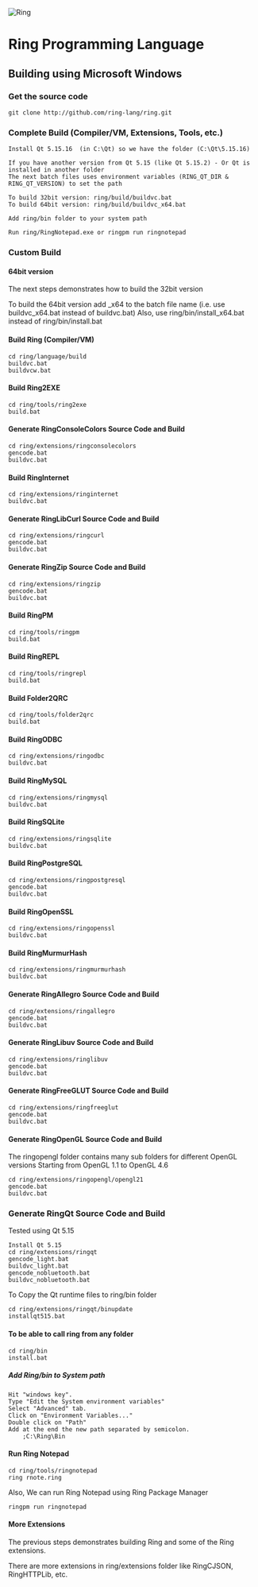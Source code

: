 ![Ring](https://ring-lang.github.io/theringlogo.jpg)

# Ring Programming Language

## Building using Microsoft Windows 

### Get the source code

	git clone http://github.com/ring-lang/ring.git

### Complete Build (Compiler/VM, Extensions, Tools, etc.)

	Install Qt 5.15.16  (in C:\Qt) so we have the folder (C:\Qt\5.15.16)

	If you have another version from Qt 5.15 (like Qt 5.15.2) - Or Qt is installed in another folder 
	The next batch files uses environment variables (RING_QT_DIR & RING_QT_VERSION) to set the path

	To build 32bit version: ring/build/buildvc.bat
	To build 64bit version: ring/build/buildvc_x64.bat

	Add ring/bin folder to your system path 

	Run ring/RingNotepad.exe or ringpm run ringnotepad

### Custom Build

#### 64bit version

The next steps demonstrates how to build the 32bit version

To build the 64bit version add _x64 to the batch file name (i.e. use buildvc_x64.bat instead of buildvc.bat)
Also, use ring/bin/install_x64.bat instead of ring/bin/install.bat

#### Build Ring (Compiler/VM)
	
	cd ring/language/build
	buildvc.bat
	buildvcw.bat

#### Build Ring2EXE 

	cd ring/tools/ring2exe
	build.bat 

#### Generate RingConsoleColors Source Code and Build 
	
	cd ring/extensions/ringconsolecolors
	gencode.bat
	buildvc.bat

#### Build RingInternet
	
	cd ring/extensions/ringinternet
	buildvc.bat

#### Generate RingLibCurl Source Code and Build 
	
	cd ring/extensions/ringcurl
	gencode.bat
	buildvc.bat

#### Generate RingZip Source Code and Build 
	
	cd ring/extensions/ringzip
	gencode.bat
	buildvc.bat

#### Build RingPM

	cd ring/tools/ringpm
	build.bat 

#### Build RingREPL

	cd ring/tools/ringrepl
	build.bat 

#### Build Folder2QRC

	cd ring/tools/folder2qrc
	build.bat 
	
#### Build RingODBC
	
	cd ring/extensions/ringodbc
	buildvc.bat

#### Build RingMySQL
	
	cd ring/extensions/ringmysql
	buildvc.bat

#### Build RingSQLite
	
	cd ring/extensions/ringsqlite
	buildvc.bat

#### Build RingPostgreSQL
	
	cd ring/extensions/ringpostgresql
	gencode.bat
	buildvc.bat

#### Build RingOpenSSL
	
	cd ring/extensions/ringopenssl
	buildvc.bat

#### Build RingMurmurHash
	
	cd ring/extensions/ringmurmurhash
	buildvc.bat
	
#### Generate RingAllegro Source Code and Build 
	
	cd ring/extensions/ringallegro
	gencode.bat
	buildvc.bat
	
#### Generate RingLibuv Source Code and Build 
	
	cd ring/extensions/ringlibuv
	gencode.bat
	buildvc.bat

#### Generate RingFreeGLUT Source Code and Build 
	
	cd ring/extensions/ringfreeglut
	gencode.bat
	buildvc.bat

#### Generate RingOpenGL Source Code and Build 

The ringopengl folder contains many sub folders for different OpenGL versions
Starting from OpenGL 1.1 to OpenGL 4.6
	
	cd ring/extensions/ringopengl/opengl21
	gencode.bat
	buildvc.bat
	
### Generate RingQt Source Code and Build

Tested using Qt 5.15

	Install Qt 5.15
	cd ring/extensions/ringqt
	gencode_light.bat
	buildvc_light.bat
	gencode_nobluetooth.bat
	buildvc_nobluetooth.bat

To Copy the Qt runtime files to ring/bin folder

	cd ring/extensions/ringqt/binupdate
	installqt515.bat


#### To be able to call ring from any folder 
	
	cd ring/bin
	install.bat
	
##### Add Ring/bin to System path

	Hit "windows key".
	Type "Edit the System environment variables"
	Select "Advanced" tab.
	Click on "Environment Variables..."
	Double click on "Path"
	Add at the end the new path separated by semicolon. 
		;C:\Ring\Bin
	
#### Run Ring Notepad
	
	cd ring/tools/ringnotepad
	ring rnote.ring

Also, We can run Ring Notepad using Ring Package Manager

	ringpm run ringnotepad

#### More Extensions

The previous steps demonstrates building Ring and some of the Ring extensions.

There are more extensions in ring/extensions folder like RingCJSON, RingHTTPLib, etc.

